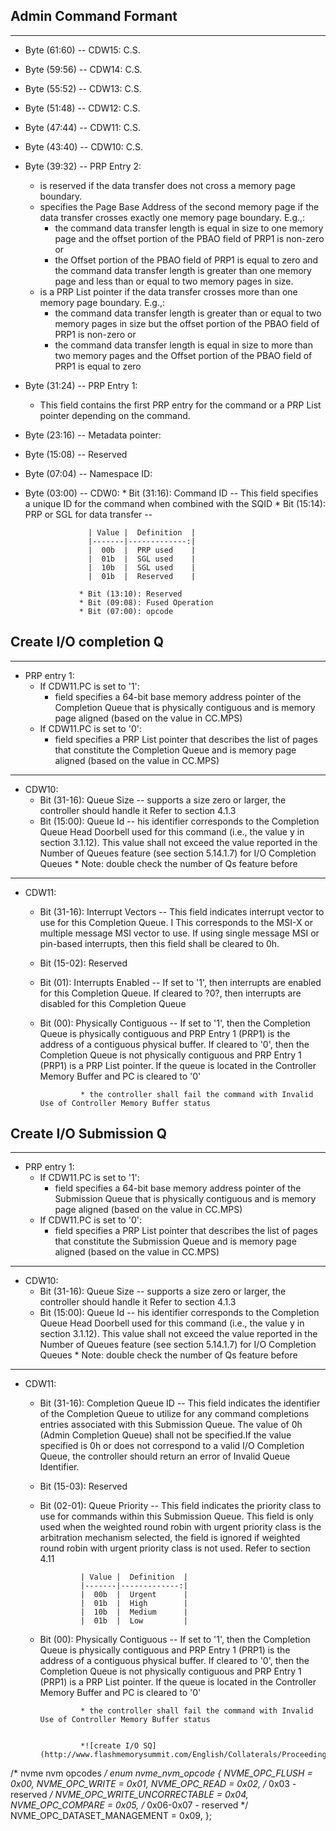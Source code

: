 ## Admin Command Formant

---
* Byte (61:60) -- CDW15: C.S.
* Byte (59:56) -- CDW14: C.S.
* Byte (55:52) -- CDW13: C.S.
* Byte (51:48) -- CDW12: C.S.
* Byte (47:44) -- CDW11: C.S.
* Byte (43:40) -- CDW10: C.S.
* Byte (39:32) -- PRP Entry 2:
  * is reserved if the data transfer does not cross a memory page boundary.
  * specifies the Page Base Address of the second memory page if the data transfer crosses
      exactly one memory page boundary. E.g.,:
      * the command data transfer length is equal in size to one memory page and the
        offset portion of the PBAO field of PRP1 is non-zero or
      * the Offset portion of the PBAO field of PRP1 is equal to zero and the command
        data transfer length is greater than one memory page and less than or equal to two
        memory pages in size.
  * is a PRP List pointer if the data transfer crosses more than one memory page boundary. E.g.,:
    * the command data transfer length is greater than or equal to two memory pages in size
      but the offset portion of the PBAO field of PRP1 is non-zero or
    * the command data transfer length is equal in size to more than two memory pages and the Offset
      portion of the PBAO field of PRP1 is equal to zero
* Byte (31:24) -- PRP Entry 1:
  * This field contains the first PRP entry for the command or a PRP List pointer depending on the command.
* Byte (23:16) -- Metadata pointer:
* Byte (15:08) -- Reserved
* Byte (07:04) -- Namespace ID:
* Byte (03:00) -- CDW0:
                  * Bit (31:16): Command ID <CID> -- This field specifies a unique ID for the command when
                                 combined with the SQID
                  * Bit (15:14): PRP or SGL for data transfer <PSDT> --

                    | Value |  Definition  |
                    |-------|-------------:|
                    |  00b  |  PRP used    |
                    |  01b  |  SGL used    |
                    |  10b  |  SGL used    |
                    |  01b  |  Reserved    |

                  * Bit (13:10): Reserved
                  * Bit (09:08): Fused Operation
                  * Bit (07:00): opcode






## Create I/O completion Q

---
  * PRP entry 1:
    * If CDW11.PC is set to '1':
      * field specifies a 64-bit base memory address pointer of the Completion Queue that is physically
        contiguous and is memory page aligned (based on the value in CC.MPS)
    * If CDW11.PC is set to '0':
      * field specifies a PRP List pointer that describes the list of pages that constitute the
        Completion Queue and is memory page aligned (based on the value in CC.MPS)
---
  * CDW10:
    * Bit (31-16): Queue Size <QSIZE> -- supports a size zero or larger, the controller should handle it
                   Refer to section 4.1.3
    * Bit (15:00): Queue Id   <QID> -- his identifier corresponds to the
                   Completion Queue Head Doorbell used for this command (i.e., the value y in section 3.1.12).
                   This value shall not exceed the value reported in the Number of Queues feature
                   (see section 5.14.1.7) for I/O Completion Queues
                     * Note: double check the number of Qs feature before

---
  * CDW11:
    * Bit (31-16): Interrupt Vectors <IV> -- This field indicates interrupt vector to use for this Completion Queue. I
                   This corresponds to the MSI-X or multiple message MSI vector to use. If using single message MSI
                   or pin-based interrupts, then this field shall be cleared to 0h.
    * Bit (15-02): Reserved
    * Bit (01):    Interrupts Enabled <IEN> -- If set to '1', then interrupts are enabled for this Completion Queue. If
                   cleared to ?0?, then interrupts are disabled for this Completion Queue
    * Bit (00):    Physically Contiguous <PC> -- If set to '1', then the Completion Queue is physically contiguous
                   and PRP Entry 1 (PRP1) is the address of a contiguous physical buffer. If cleared to '0', then the
                   Completion Queue is not physically contiguous and PRP Entry 1 (PRP1) is a PRP List pointer. If the
                   queue is located in the Controller Memory Buffer and PC is cleared to '0'

                   * the controller shall fail the command with Invalid Use of Controller Memory Buffer status


## Create I/O Submission Q

---
  * PRP entry 1:
    * If CDW11.PC is set to '1':
      * field specifies a 64-bit base memory address pointer of the Submission Queue that is physically
        contiguous and is memory page aligned (based on the value in CC.MPS)
    * If CDW11.PC is set to '0':
      * field specifies a PRP List pointer that describes the list of pages that constitute the
        Submission Queue and is memory page aligned (based on the value in CC.MPS)

---
  * CDW10:
    * Bit (31-16): Queue Size <QSIZE> -- supports a size zero or larger, the controller should handle it
                   Refer to section 4.1.3
    * Bit (15:00): Queue Id   <QID> -- his identifier corresponds to the
                   Completion Queue Head Doorbell used for this command (i.e., the value y in section 3.1.12).
                   This value shall not exceed the value reported in the Number of Queues feature
                   (see section 5.14.1.7) for I/O Completion Queues
                     * Note: double check the number of Qs feature before
---
  * CDW11:
    * Bit (31-16): Completion Queue ID <CQID> -- This field indicates the identifier of the Completion Queue
                   to utilize for any command completions entries associated with this Submission Queue.
                   The value of 0h (Admin Completion Queue) shall not be specified.If the value specified is 0h or
                   does not correspond to a valid I/O Completion Queue, the controller should return an error of
                   Invalid Queue Identifier.
    * Bit (15-03): Reserved
    * Bit (02-01): Queue Priority <QPRIO> -- This field indicates the priority class to use for commands
                   within this Submission Queue. This field is only used when the weighted round robin with urgent
                   priority class is the arbitration mechanism selected, the field is ignored if weighted round robin
                   with urgent priority class is not used. Refer to section 4.11


                   | Value |  Definition  |
                   |-------|-------------:|
                   |  00b  |  Urgent      |
                   |  01b  |  High        |
                   |  10b  |  Medium      |
                   |  01b  |  Low         |


    * Bit (00):    Physically Contiguous <PC> -- If set to '1', then the Completion Queue is physically contiguous
                   and PRP Entry 1 (PRP1) is the address of a contiguous physical buffer. If cleared to '0', then the
                   Completion Queue is not physically contiguous and PRP Entry 1 (PRP1) is a PRP List pointer. If the
                   queue is located in the Controller Memory Buffer and PC is cleared to '0'

                   * the controller shall fail the command with Invalid Use of Controller Memory Buffer status


                   *![create I/O SQ] (http://www.flashmemorysummit.com/English/Collaterals/Proceedings/2013/20130815_I31_Livny.pdf)


/* nvme nvm opcodes */
enum nvme_nvm_opcode {
          NVME_OPC_FLUSH                   = 0x00,
          NVME_OPC_WRITE                   = 0x01,
          NVME_OPC_READ                    = 0x02,
          /* 0x03 - reserved */
          NVME_OPC_WRITE_UNCORRECTABLE     = 0x04,
          NVME_OPC_COMPARE                 = 0x05,
          /* 0x06-0x07 - reserved */
          NVME_OPC_DATASET_MANAGEMENT      = 0x09,
};

